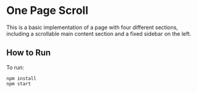 # One Page Scroll
This is a basic implementation of a page with four different sections, including a scrollable main content section and a fixed sidebar on the left.

## How to Run
To run:

```
npm install
npm start
```
